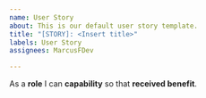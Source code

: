 ```yaml
---
name: User Story
about: This is our default user story template.
title: "[STORY]: <Insert title>"
labels: User Story
assignees: MarcusFDev

---
```


As a **role** I can **capability** so that **received benefit**.

